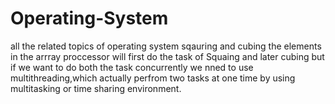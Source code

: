 # Operating-System
all the related topics of operating system
sqauring and cubing the elements in the arrray proccessor will first do the task of Squaing and later cubing but if we want to do both the 
task concurrently we nned to use multithreading,which actually perfrom two tasks at one time by using multitasking or time sharing environment.
